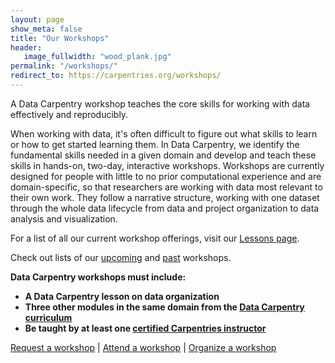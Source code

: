 ```yaml
---
layout: page
show_meta: false
title: "Our Workshops"
header:
   image_fullwidth: "wood_plank.jpg"
permalink: "/workshops/"
redirect_to: https://carpentries.org/workshops/
---
```


A Data Carpentry workshop teaches the core skills for working with data effectively and reproducibly.

When working with data, it's often difficult to figure out what skills to learn or how to get started learning them. In Data Carpentry, we identify the fundamental skills needed in a given domain and develop and teach these skills in hands-on, two-day, interactive workshops. Workshops are
currently designed for people with little to no prior computational experience and are domain-specific, so that researchers are working with data most relevant to their own work. They follow a narrative structure, working with one dataset through the whole data lifecycle from data and project organization to data analysis and visualization.  

For a list of all our current workshop offerings, visit our [Lessons page](http://datacarpentry.org/lessons).

Check out lists of our [upcoming](/workshops-upcoming/) and [past](/workshops-past/) workshops. 

**Data Carpentry workshops must include:**

- **A Data Carpentry lesson on data organization**
- **Three other modules in the same domain from the [Data Carpentry curriculum](../lessons/)**
- **Be taught by at least one [certified Carpentries instructor](https://carpentries.org/become-instructor/)**

[Request a workshop](../workshops-host/)  |   [Attend a workshop](../workshops-attend/) | [Organize a workshop](../self-organized-workshops/)
